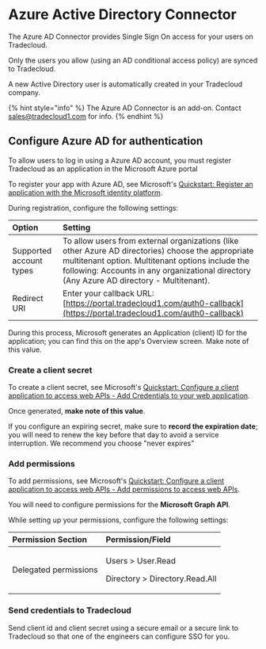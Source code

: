 # Azure Active Directory Connector

The Azure AD Connector provides Single Sign On access for your users on Tradecloud.

Only the users you allow \(using an AD conditional access policy\) are synced to Tradecloud.

A new Active Directory user is automatically created in your Tradecloud company.

{% hint style="info" %}
The Azure AD Connector is an add-on. Contact sales@tradecloud1.com for info.
{% endhint %}

## Configure Azure AD for authentication

To allow users to log in using a Azure AD account, you must register Tradecloud as an application in the Microsoft Azure portal

To register your app with Azure AD, see Microsoft's [Quickstart: Register an application with the Microsoft identity platform](https://docs.microsoft.com/en-us/azure/active-directory/develop/quickstart-register-app).

During registration, configure the following settings:

| Option | Setting |
| :--- | :--- |
| Supported account types | To allow users from external organizations \(like other Azure AD directories\) choose the appropriate multitenant option. Multitenant options include the following: Accounts in any organizational directory \(Any Azure AD directory - Multitenant\). |
| Redirect URI | Enter your callback URL:  [https://portal.tradecloud1.com/auth0-callback](https://portal.tradecloud1.com/auth0-callback) |

During this process, Microsoft generates an Application \(client\) ID for the application; you can find this on the app's Overview screen. Make note of this value.

### Create a client secret

To create a client secret, see Microsoft's [Quickstart: Configure a client application to access web APIs - Add Credentials to your web application](https://docs.microsoft.com/en-us/azure/active-directory/develop/quickstart-configure-app-access-web-apis#add-credentials-to-your-web-application).

Once generated, **make note of this value**.

If you configure an expiring secret, make sure to **record the expiration date**; you will need to renew the key before that day to avoid a service interruption. We recommend you choose "never expires"

### Add permissions

To add permissions, see Microsoft's [Quickstart: Configure a client application to access web APIs - Add permissions to access web APIs](https://docs.microsoft.com/en-us/azure/active-directory/develop/quickstart-configure-app-access-web-apis#add-permissions-to-access-web-apis).

You will need to configure permissions for the **Microsoft Graph API**.

While setting up your permissions, configure the following settings:

<table>
  <thead>
    <tr>
      <th style="text-align:left">Permission Section</th>
      <th style="text-align:left"><b>Permission/Field</b>
      </th>
    </tr>
  </thead>
  <tbody>
    <tr>
      <td style="text-align:left">Delegated permissions</td>
      <td style="text-align:left">
        <p>Users &gt; User.Read</p>
        <p>Directory &gt; Directory.Read.All</p>
      </td>
    </tr>
  </tbody>
</table>

### Send credentials to Tradecloud

Send client id and client secret using a secure email or a secure link to Tradecloud so that one of the engineers can configure SSO for you.

